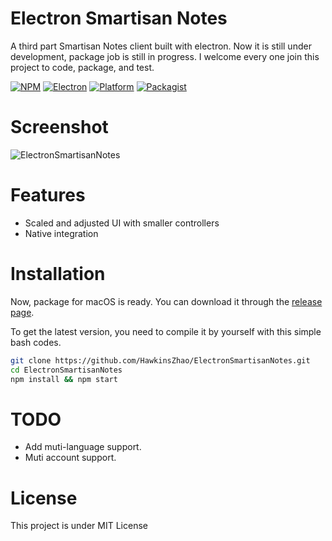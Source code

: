 # Electron Smartisan Notes

A third part Smartisan Notes client built with electron. Now it is still under development, package job is still in progress. I welcome every one join this project to code, package, and test.

[![NPM](https://img.shields.io/badge/npm-3.7.3-red.svg)]()
[![Electron](https://img.shields.io/badge/electron-1.2.6-94E6F8.svg)]()
[![Platform](https://img.shields.io/badge/platform-macOS%20%7C%20Windows%20%7C%20Linux-green.svg)]()
[![Packagist](https://img.shields.io/packagist/l/doctrine/orm.svg?maxAge=2592000)]()

# Screenshot

![ElectronSmartisanNotes](https://raw.githubusercontent.com/HawkinsZhao/ElectronSmartisanNotes/master/scrrenshots/img1.pn://raw.githubusercontent.com/HawkinsZhao/ElectronSmartisanNotes/master/scrrenshots/img1.png)

# Features
* Scaled and adjusted UI with smaller controllers
* Native integration

# Installation

Now, package for macOS is ready. You can download it through the [release page](https://github.com/HawkinsZhao/ElectronSmartisanNotes/releases).

To get the latest version, you need to compile it by yourself with this simple bash codes.

```bash
git clone https://github.com/HawkinsZhao/ElectronSmartisanNotes.git
cd ElectronSmartisanNotes
npm install && npm start
```

# TODO
* Add muti-language support.
* Muti account support.


# License
This project is under MIT License

